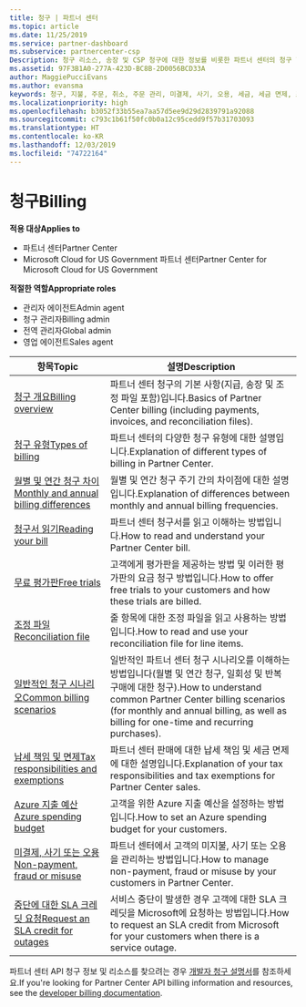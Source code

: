 ```yaml
---
title: 청구 | 파트너 센터
ms.topic: article
ms.date: 11/25/2019
ms.service: partner-dashboard
ms.subservice: partnercenter-csp
Description: 청구 리소스, 송장 및 CSP 청구에 대한 정보를 비롯한 파트너 센터의 청구 항목에 대해 알아봅니다.
ms.assetid: 97F3B1A0-277A-423D-BC8B-2D0056BCD33A
author: MaggiePucciEvans
ms.author: evansma
keywords: 청구, 지불, 주문, 취소, 주문 관리, 미결제, 사기, 오용, 세금, 세금 면제, 조정 파일
ms.localizationpriority: high
ms.openlocfilehash: b3052f33b55ea7aa57d5ee9d29d2839791a92088
ms.sourcegitcommit: c793c1b61f50fc0b0a12c95cedd9f57b31703093
ms.translationtype: HT
ms.contentlocale: ko-KR
ms.lasthandoff: 12/03/2019
ms.locfileid: "74722164"
---
```

# <a name="billing"></a><span data-ttu-id="36290-104">청구</span><span class="sxs-lookup"><span data-stu-id="36290-104">Billing</span></span>

<span data-ttu-id="36290-105">**적용 대상**</span><span class="sxs-lookup"><span data-stu-id="36290-105">**Applies to**</span></span>

- <span data-ttu-id="36290-106">파트너 센터</span><span class="sxs-lookup"><span data-stu-id="36290-106">Partner Center</span></span>
- <span data-ttu-id="36290-107">Microsoft Cloud for US Government 파트너 센터</span><span class="sxs-lookup"><span data-stu-id="36290-107">Partner Center for Microsoft Cloud for US Government</span></span>

<span data-ttu-id="36290-108">**적절한 역할**</span><span class="sxs-lookup"><span data-stu-id="36290-108">**Appropriate roles**</span></span>

- <span data-ttu-id="36290-109">관리자 에이전트</span><span class="sxs-lookup"><span data-stu-id="36290-109">Admin agent</span></span>
- <span data-ttu-id="36290-110">청구 관리자</span><span class="sxs-lookup"><span data-stu-id="36290-110">Billing admin</span></span>
- <span data-ttu-id="36290-111">전역 관리자</span><span class="sxs-lookup"><span data-stu-id="36290-111">Global admin</span></span>
- <span data-ttu-id="36290-112">영업 에이전트</span><span class="sxs-lookup"><span data-stu-id="36290-112">Sales agent</span></span>

| <span data-ttu-id="36290-113">항목</span><span class="sxs-lookup"><span data-stu-id="36290-113">Topic</span></span> | <span data-ttu-id="36290-114">설명</span><span class="sxs-lookup"><span data-stu-id="36290-114">Description</span></span> |
| ----- | ----------- |
| [<span data-ttu-id="36290-115">청구 개요</span><span class="sxs-lookup"><span data-stu-id="36290-115">Billing overview</span></span>](billing-basics.md) | <span data-ttu-id="36290-116">파트너 센터 청구의 기본 사항(지급, 송장 및 조정 파일 포함)입니다.</span><span class="sxs-lookup"><span data-stu-id="36290-116">Basics of Partner Center billing (including payments, invoices, and reconciliation files).</span></span> |
| [<span data-ttu-id="36290-117">청구 유형</span><span class="sxs-lookup"><span data-stu-id="36290-117">Types of billing</span></span>](billing-different-types.md) | <span data-ttu-id="36290-118">파트너 센터의 다양한 청구 유형에 대한 설명입니다.</span><span class="sxs-lookup"><span data-stu-id="36290-118">Explanation of different types of billing in Partner Center.</span></span> |
| [<span data-ttu-id="36290-119">월별 및 연간 청구 차이</span><span class="sxs-lookup"><span data-stu-id="36290-119">Monthly and annual billing differences</span></span>](billing-annual-monthly.md) | <span data-ttu-id="36290-120">월별 및 연간 청구 주기 간의 차이점에 대한 설명입니다.</span><span class="sxs-lookup"><span data-stu-id="36290-120">Explanation of differences between monthly and annual billing frequencies.</span></span> |
| [<span data-ttu-id="36290-121">청구서 읽기</span><span class="sxs-lookup"><span data-stu-id="36290-121">Reading your bill</span></span>](read-your-bill.md) | <span data-ttu-id="36290-122">파트너 센터 청구서를 읽고 이해하는 방법입니다.</span><span class="sxs-lookup"><span data-stu-id="36290-122">How to read and understand your Partner Center bill.</span></span> |
| [<span data-ttu-id="36290-123">무료 평가판</span><span class="sxs-lookup"><span data-stu-id="36290-123">Free trials</span></span>](offer-your-customers-trials-of-microsoft-products.md) | <span data-ttu-id="36290-124">고객에게 평가판을 제공하는 방법 및 이러한 평가판의 요금 청구 방법입니다.</span><span class="sxs-lookup"><span data-stu-id="36290-124">How to offer free trials to your customers and how these trials are billed.</span></span> |
| [<span data-ttu-id="36290-125">조정 파일</span><span class="sxs-lookup"><span data-stu-id="36290-125">Reconciliation file</span></span>](use-the-reconciliation-files.md) | <span data-ttu-id="36290-126">줄 항목에 대한 조정 파일을 읽고 사용하는 방법입니다.</span><span class="sxs-lookup"><span data-stu-id="36290-126">How to read and use your reconciliation file for line items.</span></span> |
| [<span data-ttu-id="36290-127">일반적인 청구 시나리오</span><span class="sxs-lookup"><span data-stu-id="36290-127">Common billing scenarios</span></span>](common-billing-scenarios.md) | <span data-ttu-id="36290-128">일반적인 파트너 센터 청구 시나리오를 이해하는 방법입니다(월별 및 연간 청구, 일회성 및 반복 구매에 대한 청구).</span><span class="sxs-lookup"><span data-stu-id="36290-128">How to understand common Partner Center billing scenarios (for monthly and annual billing, as well as billing for one-time and recurring purchases).</span></span> |
| [<span data-ttu-id="36290-129">납세 책임 및 면제</span><span class="sxs-lookup"><span data-stu-id="36290-129">Tax responsibilities and exemptions</span></span>](tax-and-tax-exemptions.md) | <span data-ttu-id="36290-130">파트너 센터 판매에 대한 납세 책임 및 세금 면제에 대한 설명입니다.</span><span class="sxs-lookup"><span data-stu-id="36290-130">Explanation of your tax responsibilities and tax exemptions for Partner Center sales.</span></span> |
| [<span data-ttu-id="36290-131">Azure 지출 예산</span><span class="sxs-lookup"><span data-stu-id="36290-131">Azure spending budget</span></span>](set-an-azure-spending-budget-for-your-customers.md) | <span data-ttu-id="36290-132">고객을 위한 Azure 지출 예산을 설정하는 방법입니다.</span><span class="sxs-lookup"><span data-stu-id="36290-132">How to set an Azure spending budget for your customers.</span></span> |
| [<span data-ttu-id="36290-133">미결제, 사기 또는 오용</span><span class="sxs-lookup"><span data-stu-id="36290-133">Non-payment, fraud or misuse</span></span>](non-payment--fraud--or-misuse.md) | <span data-ttu-id="36290-134">파트너 센터에서 고객의 미지불, 사기 또는 오용을 관리하는 방법입니다.</span><span class="sxs-lookup"><span data-stu-id="36290-134">How to manage non-payment, fraud or misuse by your customers in Partner Center.</span></span> |
| [<span data-ttu-id="36290-135">중단에 대한 SLA 크레딧 요청</span><span class="sxs-lookup"><span data-stu-id="36290-135">Request an SLA credit for outages</span></span>](request-credit.md) | <span data-ttu-id="36290-136">서비스 중단이 발생한 경우 고객에 대한 SLA 크레딧을 Microsoft에 요청하는 방법입니다.</span><span class="sxs-lookup"><span data-stu-id="36290-136">How to request an SLA credit from Microsoft for your customers when there is a service outage.</span></span> |

<span data-ttu-id="36290-137">파트너 센터 API 청구 정보 및 리소스를 찾으려는 경우 [개발자 청구 설명서](https://docs.microsoft.com/partner-center/develop/manage-billing)를 참조하세요.</span><span class="sxs-lookup"><span data-stu-id="36290-137">If you're looking for Partner Center API billing information and resources, see the [developer billing documentation](https://docs.microsoft.com/partner-center/develop/manage-billing).</span></span>
